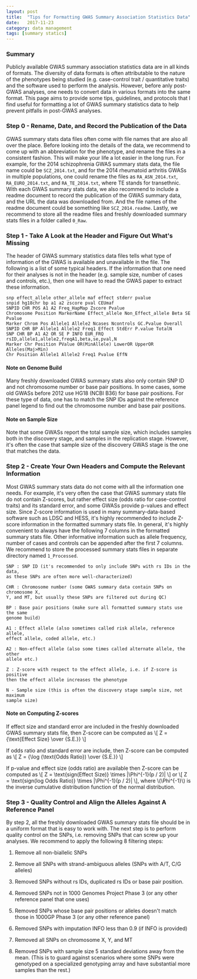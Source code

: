 ```yaml
---
layout: post
title:  "Tips for Formatting GWAS Summary Association Statistics Data"
date:   2017-11-23
category: data management
tags: [summary statics]
---
```


<script type="text/javascript" async
src="https://cdn.mathjax.org/mathjax/latest/MathJax.js?config=TeX-MML-AM_CHTML">
</script>

### Summary

Publicly available GWAS summary association statistics data are in all kinds
of formats. The diversity of data formats is often attributable to the nature
of the phenotypes being studied (e.g. case-control trait / quantitative traits)
and the software used to perform the analysis. However, before anly post-GWAS
analyses, one needs to convert data in various formats into the same format.
This page aims to provide some tips, guidelines, and protocols that I find
useful for formatting a lot of GWAS summary statistics data to help prevent
pitfalls in post-GWAS analyses.

### Step 0 - Rename, Date, and Record the Publication of the Data

GWAS summary stats data files often come with file names that are also all
over the place. Before looking into the details of the data, we recommend
to come up with an abbreviation for the phenotype, and rename the files in
a consistent fashion. This will make your life a lot easier in the long run.
For example, for the 2014 schizophrenia GWAS summary stats data, the file
name could be ```SCZ_2014.txt```, and for the 2014 rheumatoid arthritis
GWASs in multiple populations, one could rename the files as
```RA_ASN_2014.txt```, ```RA_EURO_2014.txt```, and ```RA_TE_2014.txt```,
where TE stands for transethnic. With each GWAS summary stats data, we also
recommend to include a readme document to record the publication of the GWAS
summary data, and the URL the data was downloaded from. And the file names of
the readme document could be something like ```SCZ_2014.readme```. Lastly,
we recommend to store all the readme files and freshly downloaded summary
stats files in a folder called ```0_Raw```.

### Step 1 - Take A Look at the Header and Figure Out What's Missing

The header of GWAS summary statistics data files tells what type of
information of the GWAS is available and unavailable in the file. The
following is a list of some typical headers. If the information that
one need for their analyses is not in the header (e.g. sample size, number
of cases and controls, etc.), then one will have to read the GWAS paper
to extract these information.

```
snp effect_allele other_allele maf effect stderr pvalue
snpid hg18chr bp a1 a2 zscore pval CEUmaf
SNPID CHR POS A1 A2 Freq_HapMap Zscore Pvalue
Chromosome Position MarkerName Effect_allele Non_Effect_allele Beta SE Pvalue
Marker Chrom Pos Allele1 Allele2 Ncases Ncontrols GC.Pvalue Overall
SNPID CHR BP Allele1 Allele2 Freq1 Effect StdErr P.value TotalN
SNP CHR BP A1 A2 OR SE P INFO EUR_FRQ
rsID,allele1,allele2,freqA1,beta,se,pval,N
Marker Chr Position PValue OR(MinAllele) LowerOR UpperOR Alleles(Maj>Min)
Chr Position Allele1 Allele2 Freq1 Pvalue EffN
```

#### Note on Genome Build
Many freshly downloaded GWAS summary stats also only contain SNP ID and
not chromosome number or base pair positions. In some cases, some old GWASs
before 2012 use HG18 (NCBI B36) for base pair positions. For these type of
data, one has to match the SNP IDs against the reference panel legend to
find out the chromosome number and base pair positions.

#### Note on Sample Size
Note that some GWASs report the total sample size, which includes samples both
in the discovery stage, and samples in the replication stage. However,
it's often the case that sample size of the discovery GWAS stage is the
one that matches the data.

### Step 2 - Create Your Own Headers and Compute the Relevant Information

Most GWAS summary stats data do not come with all the information one needs.
For example, it's very often the case that GWAS summary stats file do not
contain Z-scores, but rather effect size (odds ratio for case-control traits)
and its standard error, and some GWASs provide p-values and effect size. Since
Z-score information is used in many summary-data-based software such as LDSC
and HESS, it's highly recommended to include Z-score information in the
formatted summary stats file. In general, it's highly convenient to always
have the following 7 columns in the formatted summary stats file. Other
informative information such as allele frequency, number of cases and
controls can be appended after the first 7 columns. We recommend to store
the processed summary stats files in separate directory named
```1_Processed```.

```
SNP : SNP ID (it's recommended to only include SNPs with rs IDs in the data,
as these SNPs are often more well-characterized)

CHR : Chromosome number (some GWAS summary data contain SNPs on chromosome X,
Y, and MT, but usually these SNPs are filtered out during QC)

BP : Base pair positions (make sure all formatted summary stats use the same
genome build)

A1 : Effect allele (also sometimes called risk allele, reference allele,
effect allele, coded allele, etc.)

A2 : Non-effect allele (also some times called alternate allele, the other
allele etc.)

Z : Z-score with respect to the effect allele, i.e. if Z-score is positive
then the effect allele increases the phenotype

N - Sample size (this is often the discovery stage sample size, not maximum
sample size)
```

#### Note on Computing Z-scores

If effect size and standard error are included in the freshly downloaded GWAS
summary stats file, then Z-score can be computed as
\\[
  Z = {\text{Effect Size} \over {S.E.}}
\\]

If odds ratio and standard error are include, then Z-score can be computed as
\\[
  Z = {\log (\text{Odds Ratio}) \over {S.E.}}
\\]

If p-value and effect size (odds ratio) are available then Z-score can be
computed as
\\[
  Z = \text{sign(Effect Size)} \times |\Phi^{-1}(p / 2)|
\\]
or
\\[
  Z = \text{sign(log Odds Ratio)} \times |\Phi^{-1}(p / 2)|
\\],
where \\(\Phi^{-1}\\) is the inverse cumulative distribution function of the
normal distribution.

### Step 3 - Quality Control and Align the Alleles Against A Reference Panel

By step 2, all the freshly downloaded GWAS summary stats file should be in
a uniform format that is easy to work with. The next step is to perform
quality control on the SNPs, i.e. removing SNPs that can screw up your
analyses. We recommend to apply the following 8 filtering steps:

1. Remove all non-biallelic SNPs

2. Remove all SNPs with strand-ambiguous alleles (SNPs with A/T, C/G alleles)

3. Removed SNPs without rs IDs, duplicated rs IDs or base pair position.

4. Removed SNPs not in 1000 Genomes Project Phase 3 (or any other reference
panel that one uses) 

5. Removed SNPs whose base pair positions or alleles doesn't match those in
1000GP Phase 3 (or any other reference panel)

6. Removed SNPs with imputation INFO less than 0.9 (if INFO is provided)

7. Removed all SNPs on chromosome X, Y, and MT

8. Removed SNPs with sample size 5 standard deviations away from the mean.
   (This is to guard against scenarios where some SNPs were genotyped on a
    specialized genotyping array and have substantial more samples than the
    rest.)
